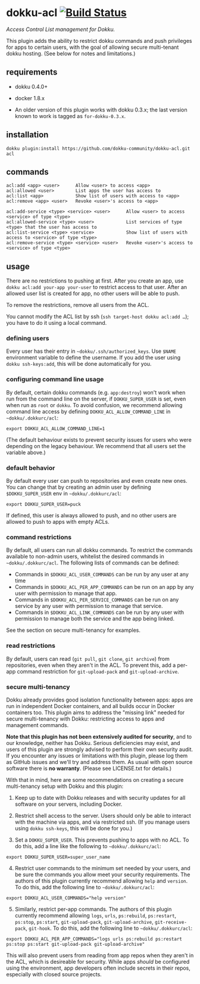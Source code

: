 # dokku-acl [![Build Status](https://img.shields.io/travis/dokku-community/dokku-acl.svg?branch=master "Build Status")](https://travis-ci.org/dokku-community/dokku-acl)

*Access Control List management for Dokku.*

This plugin adds the ability to restrict dokku commands and push privileges
for apps to certain users, with the goal of allowing secure multi-tenant dokku
hosting. (See below for notes and limitations.)

## requirements

- dokku 0.4.0+
- docker 1.8.x

- An older version of this plugin works with dokku 0.3.x; the last version
  known to work is tagged as `for-dokku-0.3.x`.

## installation

```shell
dokku plugin:install https://github.com/dokku-community/dokku-acl.git acl
```

## commands

```shell
acl:add <app> <user>      Allow <user> to access <app>
acl:allowed <user>        List apps the user has access to
acl:list <app>            Show list of users with access to <app>
acl:remove <app> <user>   Revoke <user>'s access to <app>

acl:add-service <type> <service> <user>      Allow <user> to access <service> of type <type>
acl:allowed-service <type> <user>            List services of type <type> that the user has access to
acl:list-service <type> <service>            Show list of users with access to <service> of type <type>
acl:remove-service <type> <service> <user>   Revoke <user>'s access to <service> of type <type>
```

## usage

There are no restrictions to pushing at first. After you create an
app, use `dokku acl:add your-app your-user` to restrict access to that
user. After an allowed user list is created for app, no other users
will be able to push.

To remove the restrictions, remove all users from the ACL.

You cannot modify the ACL list by ssh (`ssh target-host dokku acl:add …`); you have to do it using a local command.

### defining users

Every user has their entry in `~dokku/.ssh/authorized_keys`. Use
`$NAME` environment variable to define the username. If you add the user
using `dokku ssh-keys:add`, this will be done automatically for you.

### configuring command line usage

By default, certain dokku commands (e.g. `app:destroy`) won't work when run
from the command line on the server, if `DOKKU_SUPER_USER` is set, even when
run as `root` or `dokku`. To avoid confusion, we recommend allowing command
line access by defining `DOKKU_ACL_ALLOW_COMMAND_LINE` in
`~dokku/.dokkurc/acl`:

```shell
export DOKKU_ACL_ALLOW_COMMAND_LINE=1
```

(The default behaviour exists to prevent security issues for users who were
depending on the legacy behaviour. We recommend that all users set the
variable above.)

### default behavior

By default every user can push to repositories and even create new ones. You can change that by creating an admin
user by defining `$DOKKU_SUPER_USER` env in `~dokku/.dokkurc/acl`:

```shell
export DOKKU_SUPER_USER=puck
```

If defined, this user is always allowed to push, and no other users are allowed to push to apps with empty ACLs.

### command restrictions

By default, all users can run all dokku commands. To restrict the commands
available to non-admin users, whitelist the desired commands in
`~dokku/.dokkurc/acl`. The following lists of commands can be defined:
* Commands in `$DOKKU_ACL_USER_COMMANDS` can be run by any user at any time
* Commands in `$DOKKU_ACL_PER_APP_COMMANDS` can be run on an app by any user
with permission to manage that app.
* Commands in `$DOKKU_ACL_PER_SERVICE_COMMANDS` can be run on any service by
any user with permission to manage that service.
* Commands in `$DOKKU_ACL_LINK_COMMANDS` can be run by any user with permission
to manage both the service and the app being linked.

See the section on secure multi-tenancy for examples.

### read restrictions

By default, users can read (`git pull`, `git clone`, `git archive`)
from repositories, even when they aren't in the ACL. To prevent this,
add a per-app command restriction for `git-upload-pack` and
`git-upload-archive`.

### secure multi-tenancy

Dokku already provides good isolation functionality between apps: apps are
run in independent Docker containers, and all builds occur in Docker
containers too. This plugin aims to address the "missing link" needed for
secure multi-tenancy with Dokku: restricting access to apps and management
commands.

**Note that this plugin has not been extensively audited for security**, and
to our knowledge, neither has Dokku. Serious deficiencies may exist, and users
of this plugin are strongly advised
to perform their own security audit. If you encounter any issues or limitations
with this plugin, please log them as GitHub issues and we'll try and address
them. As usual with open source software there is **no warranty**. (Please
see LICENSE.txt for details.)

With that in mind, here are some recommendations on creating a secure
multi-tenancy setup with Dokku and this plugin:

1. Keep up to date with Dokku releases and with security updates for all
software on your servers, including Docker.

2. Restrict shell access to the server. Users should only be able to interact
with the machine via apps, and via restricted ssh. (If you manage users using
`dokku ssh-keys`, this will be done for you.)

3. Set a `DOKKU_SUPER_USER`. This prevents pushing to apps with no ACL. To do
this, add a line like the following to `~dokku/.dokkurc/acl`:

```shell
export DOKKU_SUPER_USER=super_user_name
```

4. Restrict user commands to the minimum set needed by your users, and be sure
the commands you allow meet your security requirements. The authors of this
plugin currently recommend allowing `help` and `version`. To do this, add
the following line to `~dokku/.dokkurc/acl`:

```shell
export DOKKU_ACL_USER_COMMANDS="help version"
```

5. Similarly, restrict per-app commands. The authors of this plugin
currently recommend allowing `logs`, `urls`, `ps:rebuild`,
`ps:restart`, `ps:stop`, `ps:start`, `git-upload-pack`, `git-upload-archive`,
`git-receive-pack`, `git-hook`.
To do this, add the following line to `~dokku/.dokkurc/acl`:

```shell
export DOKKU_ACL_PER_APP_COMMANDS="logs urls ps:rebuild ps:restart ps:stop ps:start git-upload-pack git-upload-archive"
```

This will also prevent users from reading from app repos when they aren't in
the ACL, which is desireable for security. While apps _should_ be configured
using the environment, app developers often include secrets in their repos,
especially with closed source projects.
